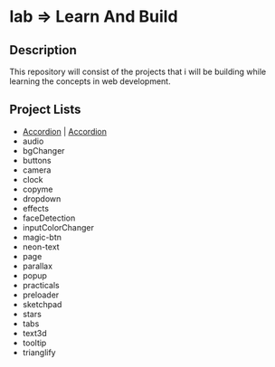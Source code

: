 # lab => Learn And Build 

## Description

This repository will consist of the projects that i will be building while learning the concepts in web development.

## Project Lists

- [Accordion](www.github.com/pariharx7/lab/accordion) | [Accordion](github.io/pariharx7/lab/accordion)
- audio
- bgChanger
- buttons
- camera
- clock
- copyme
- dropdown
- effects
- faceDetection
- inputColorChanger
- magic-btn
- neon-text
- page
- parallax
- popup
- practicals
- preloader
- sketchpad
- stars
- tabs
- text3d
- tooltip
- trianglify

